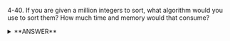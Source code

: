 ﻿4-40. If you are given a million integers to sort, what algorithm would you use to sort them? How much time and memory would that consume?


<details>
<summary>**ANSWER**</summary>
  <p>

	QuickSort


    -----------------------------

    For a known set of integer numbers ( assume Nr-1, Nr-2 ... Nr-k) the best is to use a non-comparison based sort algorithm like radix sort with O(n)

    You have an array that creates a histogram of all numbers ( histoThenStartIndexArray[Nr-i]++)

    Step 2, in the same array calculate the index of that position For example if there are 3 numbers 99, and 5 numbers 105, the next index will be 8 for the next number

    Step 3, parse array and display values
  
  </p>
</details>
